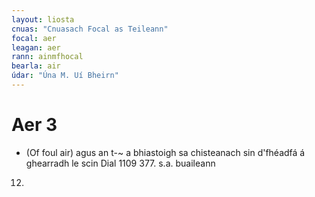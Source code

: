 ```yaml
---
layout: liosta
cnuas: "Cnuasach Focal as Teileann"
focal: aer
leagan: aer
rann: ainmfhocal
bearla: air
údar: "Úna M. Uí Bheirn"
---
```


# Aer 3

* (Of foul air) agus an t-~ a bhiastoigh sa chisteanach sin
d'fhéadfá á ghearradh le scin Dial 1109 377. s.a. buaileann
12.
